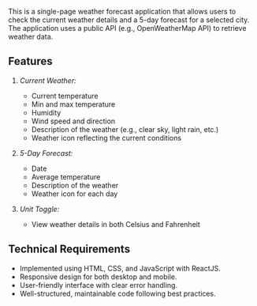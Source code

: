 This is a single-page weather forecast application that allows users to check the current weather details and a 5-day forecast for a selected city. The application uses a public API (e.g., OpenWeatherMap API) to retrieve weather data.

## Features

1. *Current Weather:*

   - Current temperature
   - Min and max temperature
   - Humidity
   - Wind speed and direction
   - Description of the weather (e.g., clear sky, light rain, etc.)
   - Weather icon reflecting the current conditions

2. *5-Day Forecast:*

   - Date
   - Average temperature
   - Description of the weather
   - Weather icon for each day

3. *Unit Toggle:*
   - View weather details in both Celsius and Fahrenheit

## Technical Requirements

- Implemented using HTML, CSS, and JavaScript with ReactJS.
- Responsive design for both desktop and mobile.
- User-friendly interface with clear error handling.
- Well-structured, maintainable code following best practices.
